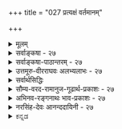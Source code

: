 +++
title = "027 प्रत्यक्षं वर्तमानम्"

+++
<details><summary>मूलम्</summary>

प्रत्यक्षं वर्तमानं प्रथयति यदिहावर्तमानाद्विभक्तं तस्मात्तेनैव सिद्धं क्षणिकमिति न सत्तावदित्यप्रतीतेः ।  
तत्कालासत्त्वमेव ह्यपनयति सतो वर्तमानत्वबोधः कालेऽन्यत्रापि सत्त्वं प्रमितमिति कथं तद्विरोधप्रसङ्गः ॥ २७ ॥
</details>

<details><summary>सर्वाङ्कषा - २७</summary>

> 'स्वस्य स्वाभावेन साकम् एव विरोधः' 

इति भवद्-उक्त-न्यायेनैव  
वस्तूनां क्षणिकत्वसिद्धिरित्याशङ्क्य परिहरति - प्रत्यक्षम् इत्य्-आदिना ।  
प्रत्यक्षं प्रमाणं वर्तमानमात्र-ग्राहीति सर्व-संमतम् ।  
तेन अवर्तमानत्वरूपः विरोधः निराकार्यः,  
वर्तमानत्वावर्तमानत्वयोर् विरोधात् ।  
अ-वर्तमानत्वं नाम भूतत्वम्, भविष्यत्त्वं च ।  
तयोः वर्तमानत्वेन विरोधात्,  
उभयं वर्तमानत्व-ग्रहणेन व्यावर्तितम् ।  
ततश् च तत्-क्षण-मात्र-वर्तित्व-रूपस्य वर्तमानत्वस्य सिद्ध्या  
वस्तूनां क्षणिकत्व-सिद्धिः ।  

**प्रत्यक्षं** = प्रत्यक्ष-प्रमाणं वर्तमानं घटादिकम्,  
अवर्तमानात् **विभक्तं** = भूतात् भविष्यतश्च व्यावृत्तम् एव  
**यत्** = यस्मात् **प्रथयति** = प्रकाशयति,  
तस्माद् एव **तैनैव** = वर्तमानत्व-प्रत्यक्षेणैव  
**क्षणिकं** = घटादिकं पूर्वमपि नासीत्, अनन्तरमपि न भविष्यतीति क्षणिकम्,  
न तु स्थिरम् इति **सिद्धम्** = निश्चितम्। 

अतश्च प्रत्यक्षेणैव क्षणिक-वस्तु-सिद्धिः इति पूर्वपक्षे;  
एतन् निराकरोति "न सदि"ति ।  
तत्र हेतुः - तावदित्यप्रतीतेः  
**इति** = वर्तमान-मात्रम् इति प्रतीतेर् अभावात् । ननूक्तं किल तत्तदभावयोर्विरोधात् वर्तमानत्वं तद्विरुद्धम् अवर्तमानत्वं व्यावर्तयतीति इति चेत्, तत्र हेतुं विवृणोति - तत्कालेत्यादि । **सतः** = वर्तमानकाले विद्यमानस्य **वर्तमानत्वबोधः** = वर्तमानत्वप्रत्यक्षम्, तत्कालासत्त्वमेव हि **अपनयति** = वर्तमानकालासत्त्वमेव हि व्यावर्तयति, न तु भूतकालिकत्वम्, भाविकालिकत्वं वा व्यावर्तयति । 'हि' इति प्रसिद्धौ । सर्वानुभवसिद्धमेतदेवेत्यर्थः । 



[[61]]



अयं भावः - सत्यम्, वर्तमानत्वं तद्विरुद्धम् अवर्तमानत्वं व्यावर्तयतीति । परन्तु अवर्तमानत्वमित्यत्र नञः अन्योन्याभावः अर्थः, उतात्यन्ताभावः । न प्रथमः, स्वस्मिन् स्वभेदस्य विरुद्धत्वेऽपि, अन्यत्रोभयसत्त्वे विरोधाभावात् । घटघटभेदयोः भूतले सत्त्वस्य न हि विरोधः । असामानाधिकरण्यं विरोधः, सामानाधिकरण्यं चाविरोधः । एवञ्च घटघटभेदयोस्सामानाधिकरण्यं वर्तत एव । घटघटवद्भेदयोरेव विरोधः । न तु घटघटभेदयोः । घटभेदवति खलु भूतले घटो वर्तते । भिन्नयोरेव किलाधाराधेयभावः । द्वितीयकल्पे, तत्तदभावयोरेव विरोधः । एवञ्च वर्तमानत्ववर्तमानत्वाभावयोरेव विरोधः, न तु वर्तमानत्वभूतत्वयोः, वर्तमानत्वागामित्वयोर्वा । एकस्यैव वर्तमानत्वं भूतत्वं च कथं भवेत् इति चेत्; कालभेदात्संभवेत् । विरुद्धः कालभेदो वा एकत्र कथं भवेत् इति चेत्; 'स्वस्य स्वाभावकाले' इत्यादिना गतश्लोक एवं दत्तोत्तरमेतत्। तथा च प्रत्यक्षेण न क्षणिकत्वसिद्धिः । तदेतदुच्यते - तावदित्यप्रतीतेः इत्यादिना । **तावदिति** = वर्तमान एवेति **अप्रतीतेः** = वर्तमानत्वग्रहणकाले अग्रहणात् । ननु 'सर्वं वाक्यं सावधारणम्' इति हि न्यायः । 'नीलो घटः' इत्युक्ते हि पीतादिव्यावृत्तिः स्वतः सिद्ध्यत्येव । अतः **'तावत्'** = तावदेव इत्यपि प्रतीयत एवेति चेत्, तत्राह - तत्कालेत्यादि । **सतः** = वर्तमानस्य वस्तुनः **वर्तमानत्वबोधः** = वर्तमानत्वप्रतीतिः न तु शब्दप्रयोगः, तत्कालासत्त्वमेव हि अपनयति । 'घटोऽस्ति' इत्युक्ते, घटस्यास्तित्वम् अथवा सत्त्वम्, अथवा वर्तमानकालसंबन्धः बोध्यते । तेन तद्विरुद्धं वर्तमानकालसंबन्धाभावमात्रं व्यावर्त्यते, तत्तदभावयोरेव विरोधात् । अन्यत्र **कालेऽपि** = अन्यस्मिन् भूते, भविष्यति वा कालेऽपि सत्त्वंम् प्रमितम् **इति** = प्रमाणेन निश्चितमिति हेतोः, तद्विरोधप्रसङ्गः **कथम्** = वर्तमानत्वेन विरोधप्रसक्तिः कथं भवेत्, न कथञ्चिदपि । 'नीलो घटः' इत्युक्ते **'अनीलव्यावृत्तिः'** = नीलविरुद्धपीतादिव्यावृत्तिरेव प्रतीयेत, न तु संख्यापरिमाणाद्यविरुद्धधर्मव्यावृत्तिः । अतः वर्तमानत्वग्रहः न भूतभविष्यद्व्यावृत्तिं साधयेत् ॥ 

भूतकालवर्तित्वं केन गृह्यत इति चेत्; 'सोऽयम्' इति प्रत्यभिज्ञयैव । तस्य प्रामाण्यं विवादग्रस्तमिति चेत्, पूर्वस्मिन् श्लोके दत्तोत्तरमेतत् । आगामिकालवर्तित्वं कथं गृह्येतेति चेत्, अनुमानादिना । गृहक्षेत्रादीनां क्रयविक्रयादिकम् आगामिकालदृष्ट्या हि चलति । तत्सर्वमूहमात्रमिति चेत्, क्षणिकत्वेऽपि विरोधमुपपादयतां शून्यवादिनां किमुत्तरं वक्तव्यम् । वस्तुनः क्षणिकत्वेऽपि प्रवाहतः सत्त्वस्याङ्गीकारात् नानुपपत्तिरिति चेत्, क्षणिकत्वे सिद्धे हि गत्यन्तराभावात् तथा वक्तव्यम् । स्वरसतः स्थिरत्वस्यैव सर्वानुभवसिद्धत्वात्, तत्र विरोधे मानाभावाच न कथञ्चिदपि क्षणिकत्वसिद्धिः ॥ 

ननु आशाजीविनामिदमागामिकालनिरीक्षणादिकम् । विवेकिनस्त्वश्वस्तना एवेति रहस्यं किं न जानासि ? एवं वदतः तव का वा निरीक्षेत्युच्यताम् ॥ 

Te 

गतं न शोचयेत्प्राज्ञः नाप्यागामि निरीक्षयेत् । अश्वस्तनस्तु वेदान्ती कथ्यते हि भवादृशैः ॥ एवं वदन् भवान् किंनु भवेः वद गजस्तनः ? । बकव्रती वा मार्जालव्रती वा त्वम् ऋतं वद । वेदान्तशास्त्रमेतत्तु वैराग्यायोपदिश्यते । लोकायतं चाप्यस्त्येव व्यवहारस्य सिद्धये ॥ २७ ॥
</details>


<details><summary>सर्वाङ्कषा-पाठान्तरम् - २७</summary>

'स्वस्य स्वाभावेन साकमेव विरोधः' इति भवदुक्तन्यायेनैव वस्तूनां क्षणिकत्वसिद्धिरित्याशङ्क्य परिहरति - प्रत्यक्षमित्यादिना । प्रत्यक्षं प्रमाणं वर्तमानमात्रग्राहीति सर्वसंमतम्‌ । तेन अवर्तमानत्वरूपः विरोधः निराकार्यः, वर्तमानत्वावर्तमानत्वयोर्विरोधात्‌ । अवर्तमानत्वं नाम भूतत्वम्‌, भविष्यत्त्वं च । तयोः वर्तमानत्वेन विरोधात्‌, उभयं वर्तमानत्वग्रहणेन व्यावर्तितम्‌ । ततश्च तत्क्षणमात्रवर्तित्वरूपस्य वर्तमानत्वस्य सिद्ध्या वस्तूनां क्षणिकत्वसिद्धिः । प्रत्यक्षं = प्रत्यक्षप्रमाणं वर्तमानं = घटादिकम् अवर्तमानात्‌ विभक्तं = भूतात्‌ भविष्यतश्च व्यावृत्तमेव यत्‌ = यस्मात्‌ प्रथयति = प्रकाशयति, तस्मादेव तैनैव = वर्तमानत्वप्रत्यक्षेणैव क्षणिकं = घटादिकं पूर्वमपि नासीत्‌, अनन्तरमपि न भविष्यतीति क्षणिकम्‌, न तु स्थिरमिति सिद्धम्‌ = निश्चितम्‌ । अतश्च प्रत्यक्षेणैव क्षणिकवस्तुसिद्धिः इति पूर्वपक्षे; एतन्निराकरोति - न सदिति । तत्र हेतुः - तावदित्यप्रतीतेः इति = वर्तमानमात्रमिति प्रतीतेरभावात्‌ । ननूक्तं किल तत्तदभावयोर्विरोधात्‌ वर्तमानत्वं तद्विरुद्धम्‌ अवर्तमानत्वं व्यावर्तयतीति इति चेत्‌, तत्र हेतुं विवृणोति – तत्कालेत्यादि । सतः = वर्तमानकाले विद्यमानस्य वर्तमानत्वबोधः = वर्तमानत्वप्रत्यक्षम्‌, तत्कालासत्त्वमेव हि अपनयति = वर्तमानकालासत्त्वमेव हि व्यावर्तयति, न तु भूतकालिकत्वम्‌, भाविकालिकत्वं वा व्यावर्तयति । 'हि' इति प्रसिद्धौ । सर्वानुभवसिद्धमेतदेवेत्यर्थः ॥   
अयं भावः - सत्यम्‌, वर्तमानत्वं तद्विरुद्धम् अवर्तमानत्वं व्यावर्तयतीति । परन्तु अवर्तमानत्वमित्यत्र नञः अन्योन्याभावः अर्थः, उतात्यन्ताभावः । न प्रथमः, स्वस्मिन्‌ स्वभेदस्य विरुद्धत्वेऽपि, अन्यत्रोभयसत्त्वे विरोधाभावात्‌ । घटघटभेदयोः भूतले सत्त्वस्य न हि विरोधः । असामानाधिकरण्यं विरोधः, सामानाधिकरण्यं चाविरोधः । एवञ्च घटघटभेदयोस्सामानाधिकरण्यं वर्तत एव । घटघटवद्भेदयोरेव विरोधः । न तु घटघटभेदयोः । घटभेदवति खलु भूतले घेटो वर्तते । भिन्नयोरेव किलाधाराधेयभावः । द्वितीयकल्पे, तत्तदभावयोरेव विरोधः । एवञ्च वर्तमानत्ववर्तमानत्वाभावयोरेव विरोधः, न तु वर्तमानत्वभूतत्वयोः, वर्तमानत्वागामित्वयोर्वा । एकस्यैव वर्तमानत्वं भूतत्वं च कथं भवेत्‌ इति चेत्‌; कालभेदात्संभवेत्‌ । विरुद्धः कालभेदो वा एकत्र कथं भवेत्‌ इति चेत्‌; 'स्वस्य स्वाभावकाले' इत्यादिना गतश्लोक एव दत्तोत्तरमेतत्‌ । तथा च प्रत्यक्षेण न क्षणिकत्वसिद्धिः । तदेतदुच्यते - तावदित्यप्रतीतेः इत्यादिना । तावदिति = वर्तमान एवेति अप्रतीतेः = वर्तमानत्वग्रहणकाले अग्रहणात्‌ । ननु 'सर्वं वाक्यं सावधारणम्‌' इति हि न्यायः । 'नीलो घटः' इत्युक्ते हि पीतादिव्यावृत्तिः स्वतः सिद्ध्यत्येव । अतः 'तावत्‌' = तावदेव इत्यपि प्रतीयत एवेति चेत्‌, तत्राह - तत्कालेत्यादि । सतः = वर्तमानस्य वस्तुनः वर्तमानत्वबोधः = वर्तमानत्वप्रतीतिः न तु शब्दप्रयोगः, तत्कालासत्त्वमेव हि अपनयति । 'घटोऽस्ति' इत्युक्ते, घटस्यास्तित्वम्‌ अथवा सत्त्वम्‌, अथवा वर्तमानकालसंबन्धः बोध्यते । तेन तद्विरुद्धं वर्तमानकालसंबन्धाभावमात्रं व्यावर्त्यते, तत्तदभावयोरेव विरोधात्‌ । अन्यत्र कालेऽपि = अन्यस्मिन्‌ भूते, भविष्यति वा कालेऽपि सत्वं प्रमितम्‌ इति = प्रमाणेन निश्चितमिति हेतोः, तद्विरोधप्रसङ्गः कथम्‌ = वर्तमानत्वेन विरोधप्रसक्तिः कथं भवेत्‌, न कथञ्चिदपि । 'नीलो घटः' इत्युक्ते 'अनीलव्यावृत्तिः' = नीलविरुद्धपीतादिव्यावृत्तिेरेव प्रतीयेत, न तु संख्यापरिमाणाद्यविरुद्धधर्मव्यवृत्तिः । अतः वर्तमानत्वग्रहः न भूतभविष्यद्व्यावृक्तिं साधयेत्‌ ॥   
भूतकालवर्तित्वं केन गृह्यत इति चेत्‌; 'सोऽयम्‌' इति प्रत्यभिज्ञयैव । तस्य प्रामाण्यं विवादग्रस्तमिति चेत्‌ पूर्वस्मिन्‌ श्लोके दत्तोत्तरमेतत्‌ । आगामिकालवर्तित्वं कथं गृह्येतेति चेत्‌, अनुमानादिना । गृहक्षेत्रादीनां क्रयविक्रयादिकम्‌ आगामिकालदृष्ट्या हि चलति । तत्सर्वमूहमात्रमिति चेत्‌, क्षणिकत्वेऽपि विरोधमुपपादयतां शून्यवादिनां किमुत्तरं वक्तव्यम्‌ । वस्तुनः क्षणिकत्वेऽपि प्रवाहतः सत्त्वस्याङ्गीकारात्‌ नानुपपत्तिरिति चेत्‌, क्षणिकत्वे सिद्धे हि गत्यन्तराभावात्‌ तथा वक्तव्यम्‌ । स्वरसतः स्थिरत्वस्यैव सर्वानुभवसिद्धत्वात्‌, तत्र विरोधे मानाभावाच्च न कथञ्चिदपि क्षणिकत्वसिद्धिः ॥   
ननु आशाजीविनामिदमागामिकालनिरीक्षणादिकम्‌ । विवेकिनस्त्वश्वस्तना एवेति रहस्यं किं न जानासि? एवं वदतः तव का वा निरीक्षेत्युच्यताम्‌ ॥   
गतं न शोचयेत्प्राज्ञः नाप्यागामि निरीक्षयेत्‌ । अश्वस्तनस्तु वेदान्ती कथ्यते हि भवादृशैः ॥   
एवं वदन्‌ भवान्‌ किंनु भवेः वद गजस्तनः? । बकव्रती वा मार्जालव्रती वा त्वम्‌ ऋतं वद ॥   
वेदान्तशास्त्रमेतत्तु वैराग्यायोपदिश्यते । लोकायतं चाप्यस्त्येव व्यवहारस्य सिद्धये ॥ २७ ॥
</details>


<details><summary>उत्तमूरु-वीरराघवः अलभ्यलाभः - २७</summary>

अनुमानेन क्षणिकत्वे साध्यमाने प्रबलेन प्रत्यभिज्ञाप्रत्यक्षेण तद्बाध उक्तः । प्रत्यक्षेणैव क्षणिकत्वस्य गृह्यमाणत्वात् प्रत्यभिज्ञैव बाध्येति शंकायामाह प्रत्यक्षमित्यादि । ननु द्वयोः प्रत्यक्षयोर्मिथोविरोधे कतरस्य प्राबल्यमिति चेत् - संस्कारोपनीतार्थादिविषयप्रत्यक्षापेक्षया शुद्धप्रत्यक्षस्यैव प्राबल्यम् । प्रत्यक्षमिति कर्तृ । वर्तमानमिति कर्म । यत् - यस्मात्, इदमिति प्रत्यक्षम् इदन्त्वेन - वर्तमानत्वेन पदार्थ गृह्वत् अवर्तमानभिन्नत्वेन दर्शयत्येव; वर्तमानत्वांशाग्रहणेऽपि वर्तमानवस्तुग्रहणमेव प्रत्यक्षेण, अतीतानागतविषयप्रत्यक्षाभावात् । गोदर्शने अगोव्यावृत्तदर्शनवत् वर्तमानदर्शने अवर्तमानव्यावृत्तदर्शनमेव । अवर्तमानमित्यस्य पूर्वमुत्तरञ्चार्थः । पूर्वोत्तरभिन्नत्वञ्च क्षणिकत्वमेवेति । तावदितीति । प्रत्यक्षेण घटघटत्वादिमात्रग्रहणम्, न कालस्य; अतीन्द्रियत्वात् । परंतु, विषयासत्त्वे इन्द्रियसंनिकर्षभावात् प्रत्यक्षं न स्यादिति ऊचितकालसंबन्धस्यानुमानमेयेति तार्किकाः । सर्वत्र प्रत्यक्षे कालस्य प्रकारतया भानं नियतमिति परे । तत्र प्रकृतकालसंबन्धितया ग्रहणेऽपि प्रकृतकालमात्रसंबन्धीति मात्रार्थो न प्रतीयत इत्यर्थः । सतः - वर्तमानस्य वर्तमानत्वं प्रत्यक्षग्राह्यम् । प्रत्यभिज्ञया कालान्तरसत्त्वमपि ग्राह्यम्; तत्र को विरोध इति । अल्पविषयस्येति । आलम्भो हिंसा । तद्विषयकवाक्यमध्ये अग्नीषोमीयं पशुमालभतेति किञ्चित्पशुमात्रविषयकस्य, न हिंस्यात् सर्वाभूतानि इति सर्वप्राणिविषयवाक्यात् प्राबल्यं दृष्टमित्यर्थः । निरस्यति नेति । अत्र किं नाम अल्पविषयकत्वमित्यपि विचार्यम् । घटवद् भूतलमित्यतः घटाभाववद् भूतलमित्यस्याल्पविषयकत्वाभावेऽपि प्राबल्यं दृश्यते । प्रत्यभिज्ञा तत्त्वेदन्त्वोभयविशिष्टवस्तुविषयिणी । अभिज्ञा तु तत्त्वाक्रान्तानाक्रान्तसर्वविषयणीति अभिज्ञाया एवाधिकधर्मिविषयकत्वमित्यपि स्यादिति । हेतुत्वासिद्धेरिति । प्रत्यक्षमिति प्रत्यक्षविषय इत्यर्थः ।  
कारणस्य कार्यपूर्वभाविताया आवश्यकत्वादिति । धीक्षणानुवृत्तौ - धीजननक्षणे संप्रयोगादेरनुवृत्तौ । कालोऽय स्थूलकालः, न तु क्षणरूपः । प्रत्यक्षेण यदि क्षणिकत्वं गृह्येत, अनुमानरूपं प्रमाणमेव नोदियादिति तत्स्वीकार एव न स्यादित्याह पूर्वेति । यः सर्वं क्षणिकं वदति, ग्राह्यं विषयं ग्रहीतारं पुरुषञ्च, तदा पूर्वग्रहीतुरुत्तरग्रहीतुश्च भिन्नत्वात् धूमग्राहिणो वह्निग्राहिणश्च भिन्नत्वात् केन बहुषु स्थलेषु हेतुसाध्ययोर्ग्रहणम् । वह्नेस्तज्जन्यस्य धूमस्य च पूर्वोत्तरक्षणस्थतया कथमेकदोभयोर्ग्रहणम् । वह्निदेशस्य पूर्वक्षणरूपस्य धूमदेशस्योत्तरक्षणरूपस्य च भिन्नतया कथमुभयोः सामानाधिकरण्यम्, नतरां सामानाधिकरण्यनियमरूपा व्याप्तिरिति । व्याप्तिग्रहणसंभवेत्युक्तत्वात् युक्तिपदं तर्कपरं परामर्शपरं वा । अथवा युक्तिर्हेतुरेव । व्याप्तिग्रहणसंभवेत्यस्य व्याप्तिग्रहणाघीनसाधकत्वधर्मशालिनीत्यर्थः ॥ २७ ॥
</details>

<details><summary>सर्वार्थसिद्धिः</summary>

अथ प्रत्यक्षेणैव प्रत्यभिज्ञाप्रत्यक्षस्य विरोधं भावानां क्षणिकत्वसिद्धिं च शङ्कते- प्रत्यक्षमिति ॥ अस्मदादिप्रत्यक्षं तावद्वर्तमानमात्रविषयमिति सर्वसंमतम् । अन्यथा दृश्यमानानां पदार्थानां तत्क्षणापेक्षया पूर्वापरविशेषाणामपि प्रत्य-  
क्षत्वप्रसङ्गात् । तस्मादगृहीतपूर्वापरविशेषं वर्तमानग्राहि प्रत्यक्षमवर्तमानाद्व्यावृत्तमेव स्वविषयं गृह्णाति । एतदेव च क्षणि-  
कत्वं वस्तूनां यदपूर्वोत्तरत्वम् । अतस्संस्कारनिरपेक्षप्रत्यक्षबाधिता प्रत्यभिज्ञा देशान्तरस्थग्राहिशुक्तिरूप्यधीवत् संस्का-  
रोपनीतकालान्तरस्यभेदसंवृत्त्या तस्मिन्निदन्त्वमस्मिन्वा तत्त्वमारोप्य कल्पितैक्यविषयेति । अत्र प्रत्यक्षवृत्तान्तानभिज्ञो-  
क्तिरियमित्यभिप्रायेण प्रतिवक्ति- न सदिति । प्रत्यक्षस्य कालान्तरसंबन्धप्रतिक्षेपकत्वाभावमाह- तावदिति । वर्तमानत्व-  
विधिरेवावर्तमानत्वनिषेधात्मा तावन्मात्रकालवर्तित्वं नियच्छेदित्यत्राह- तत्कालेति । तत्कालसत्त्वविधिर्हि तदानीमसत्तां  
निरुन्ध्यात्, न तु कालान्तरसत्तामित्यर्थः । तथाऽपि इदंकारवता प्रत्यक्षेण कालान्तरसत्त्वस्यानालम्बनात् तत्प्रतिक्षेप  
इति चेत्तत्राह- कालेऽन्यत्रापीति । अयं भावः- यथेदमिति तत्कालसत्ता गृह्यते, तथा तदिदमिति कालद्वयसत्त्वमपि  
प्रत्यक्षेणैव गृहीतम् । एव सति न्यूनाधिकविषयतामात्रमिह प्रत्यक्षयोर्न विरुद्धविषयत्वम् ; अन्यथाऽतिप्रसङ्गादिति ।  
अल्पवि१यस्य प्राबल्यमालम्भविधौ दृष्टमिति चेन्न ; विरोधे सत्येव बलाबलविमर्शात् । इह तु विरोध एव न समस्ति ।  
अपि च प्रत्यक्षं किं वर्तमानत्वेन स्वविषयं गृह्णाति, उत वस्तुवृत्त्या वर्तमानम् ? नाद्यः ; त्वन्मते प्रत्यक्षतयाऽभिमतस्य  
निर्विकल्पकस्य वि[कल्प]शिषबोधनाशक्तेः, सविकल्पकस्य तु प्रत्यक्षत्वानभ्युपगमात् । न द्वितीयः, इन्द्रियसंयुक्त- क्षणस्य तज्जन्यज्ञानकालेऽतीतत्वात्, तदुत्तरक्षणस्य स्वपूर्वक्षणेन्द्रियसंप्रयोगायोगेन तज्जन्यधीविषयत्वासंभवात् ; तदातनाक्षिसंप्रयोगस्य तु तात्कालिकबुद्धिहेतुत्वासिद्धेः । अतस्ते कथं प्रत्यक्षं वर्तमानग्राहि ? अस्मन्मते त्विन्द्रिय संप्रयोगस्य तद्विशिष्टवस्तुनस्तदुपहितकालांशस्य च स्थायित्वेन धीक्षणानुवृत्तौ तद्विपयतया प्रत्यक्षोदयात् । संप्रयोगानन्तरक्षणे धीरपि निर्वर्त्यते । अतो नासंप्रयुक्तं नास्थिरं नावर्तमानं वा प्रत्यक्षमिति ।  
पूर्वापरबहुव्यक्तिव्याप्तिग्रहणसंभवा । न काचिदपि युक्तिः स्यात् सर्वक्षणिकवादिनः ॥ २७ ॥
</details>


<details><summary>सौम्य-वरद-रामानुज-गूढार्थ-प्रकाशः - २७</summary>

आलम्भविधाविति । अधिकविषयात् ''न हिंस्यात्” इति सामान्यविघेरपि ''पशून् आलभेत'' इति अपवादविधेः स्वल्पविषयस्य प्राबल्यं दृष्टमिति भावः । यद्वा, ''पशुमालभेत'' इत्यत्रानेकविषयपशुशब्दापेक्षया 'छागस्य वपायाः' इत्यत्र स्वल्पविषस्य छागशब्दस्य प्राबल्यं दृष्टमिति भावः । अस्मिन्नर्थे ‘आलम्भविधौ’ इत्यस्य आलम्भविधिस्थल इत्यर्थो बोद्धव्यः । नेति । अल्पविषयस्य प्राबल्यं सर्वत्र नास्तीत्यर्थः । संयुक्तक्षणस्य - संयुक्तवस्तुन इत्यर्थः । ननु भवन्मतेऽपि प्रत्यक्षस्येन्द्रियसंयुक्तार्थविषयत्वं इन्द्रियसंयुक्तविषयजन्यत्वं वर्तमानविषयत्वं च न संभवति; तथाहि - प्रतिक्षणं निमेषोन्मेषादिवशात् इन्द्रियसंप्रयोगा(णां?)भिन्नत्वात् तत्तत्संप्रयोगविशिष्टस्यापि विषयस्यान्यान्यत्वं वक्तव्यम् - विशेषणभेदेन विशिष्टभेदात् । एवं ज्ञानक्षणविशिष्टात् पूर्वक्षणविशिष्टमन्यदिति वक्तव्यम् । तथा च पूर्वक्षणविशिष्टः पूर्वसंप्रयोगविशिष्टश्च यो ज्ञानविषयो ज्ञानजनकश्च सोऽतीतः, यश्च ज्ञानकालीनो वर्तमानः, सोऽजनकः अविषयश्चेत्यत्राह - अस्मन्मते तु इति । अत्रायं भावः । प्रतिक्षणं निमेषादिना भाव्यमित्यनियमात् चिरकालस्थायीन्द्रियरसंप्रयोगसंभवात् विषयस्य च..... यामाद्युपाध्यवच्छिन्नकालसंबन्धसद्भावात् प्रतिक्षणं निमेषादिवशात् भिन्नभिन्नेन्द्रियसंयोगजन-  
नेऽपि इन्द्रियसंप्रयोगाणां क्षणानां च सूक्ष्मत्वेन तत्तद्विशिष्टार्थस्य प्रत्यक्षेणानवगाहनात् विशेषणभेदेन विशेष्यभेदाभावाच्च इन्द्रियसंप्रयोगस्यार्थस्य च प्रत्येकजनकत्वेन इन्द्रियसंप्रयुक्तार्थस्य जनकत्वे मानाभावाच्च प्रत्यक्षस्य इन्द्रियसन्निकृष्टार्थविषयत्वं अर्थजत्वं वर्तमानविषयत्वं च संभवत्येव । ननु यस्यार्थस्य ज्ञानात् पूर्वं सत्त्वम्, ज्ञानकाले च विनाशः, तस्मिन् विषये ज्ञानस्य कथं वर्तमानविषयत्वमिति चेन्न - इन्द्रियसंप्रयोगसमये पुरोदेशनद्गतानां बहूनामिन्द्रियसंनिकर्षसंभवेन अनेकगोचरमेव ज्ञानमुत्पद्यते, न तु विनश्यदवस्थैकमात्रगोचरम् । तथा च ज्ञानविषयाणां देशादीनां सर्वेषां ज्ञानकाले विशेषासंभवात् प्रत्यक्षस्य वर्तमानविषयत्वं संभवत्येवेति । धीक्षणानुवृत्तौ - धीकालानुवृत्तौ इत्यर्थः । पूर्वापरेति । युक्तिः हेतुज्ञानम्, तर्को वा । सर्वस्यापि क्षणिकत्वोक्तेः । व्याप्तेर्व्याप्तित्वस्य हेतोर्हेतुतावच्छेदकस्य साध्यस्य साध्यतावच्छेदकस्य ज्ञातुश्च पूर्वापरकालानुगतस्य एकस्यानङ्गीकारात् पूर्वापरबहुव्यक्तिग्रहणपूर्वकव्याप्तिज्ञानपूर्विका युक्तिः काचिदपि न संभवतीति भावः । ननु युगपदुत्पन्नविनष्टे एकक्षणमात्रवर्तिनि सहचरितैः(ते?)बुद्बुदद्वये तदुत्पत्तिसमकलीनस्य । साहचर्यविशिष्टतदुभयसमूहालंवनरूपस्य (१) ज्ञातुः व्यभिचारशङ्काविरहात् पूर्वापरकालानुगतैकवस्तुग्रहणमनपेक्ष्य व्याप्तिज्ञानसंभवमाशङ्क्याह - न काचिदपीति । तत्रापि बुद्बुदोत्पत्तिः, अनन्तरमिन्द्रियसन्निर्षं, अनन्तरं बुद्बुदद्वयसाहचर्यरूपसंबन्धज्ञानम्, अनन्तरं नियतसाहचर्यरूपव्याप्तिज्ञानमिति बहुक्षणविलम्बसंभवात् पूर्वापरकालानुगतैकवस्तुत्वाभावे तत्र व्याप्तिज्ञान न संभवतीति  
भावः ॥ २७ ॥
</details>


<details><summary>अभिनव-रङ्गनाथः भाव-प्रकाशः - २७</summary>

'प्रमातृप्रमेययोः क्षणिकत्वं वदद्भिर्व्याप्त्यवधारणतत्स्मरणपूर्वकानुमानाभ्युपगमोऽपि दुश्शकः' इति भाष्यसूक्तिमाकलय्याह -  
पूर्वापरबहुव्यक्तीत्यादि । यद्यपि न्यायबिन्दौ धर्मकीर्तिना - 'अनुमानं द्विधा स्वार्थं परार्थं च । तत्र स्वार्थं त्रिरूपाल्लिङ्गाद्यदनुमेये ज्ञानं तदनुमानम् । (७ परिच्छेदे) । त्रिरूपलिङ्गाख्यानं परार्थानुमानं । कारणे कार्योपचारात् । तद्द्विविधं प्रयोगभेदात् । साधर्म्यवत् वैधर्म्यवच्चेति नानयोरर्थतः कश्चिद्भेदः प्रयोगभेदात् । तथा स्वभावहेतोः प्रयोगः यत्सत् तत्सर्वमनित्यं यथा घटादिरिति । कार्यहेतोरपि प्रयोगः यत्र धूमस्तत्राग्निः यथा महानसादौ अस्ति चेह धूमः इति । वैधर्म्यवतः प्रयोगो यत्सदुपलब्धिलक्षणप्राप्तं तदुपलभ्यत एव यथा नीलादिविशेषः न चैवमिहोपलब्धिलक्षणप्राप्तस्य सत उपलब्धिर्घटस्येति । अनुपलब्धिप्रयोगः असत्यनित्यत्वे नास्ति सत्त्वमुत्पत्तिमत्त्वं वा असंश्च शब्द उत्पत्तिमान् कृतको वेति । स्वभावहेतुप्रयोगः असत्यग्नौ न भवत्येव धूमोऽत्र चास्तीति । कार्यहेतोः प्रयोगः साधर्म्येणापि हि प्रयोगोऽर्थाद्वैधर्म्यगतिरिति; असति तस्मिन् साध्येन हेतोरन्वयाभावात् । तथा वैधर्म्येणाप्यन्वयगतिः; असति तस्मिन् साध्याभावे हेत्वभावस्यासिद्धेः । न हि स्वभावप्रतिबन्धेऽसत्येकस्य निवृत्तावपरस्य नियमेन निवृत्तिः । स च द्विप्रकारः सर्वस्य तादात्म्यलक्षणः तदुत्पत्तिश्चेत्युक्तं । तेन हि निवृत्तिं कथयता प्रतिबन्धो दर्शनीयः । तस्मात् निवृत्तिवचनमाक्षिप्तप्रतिबन्धोपदर्शनमेव भवति । यच्च प्रतिबन्धोपदर्शनं तदेवान्वयवचनमित्येकेनापि वाक्येनान्वयमुखेन व्यतिरेकमुखेन वा प्रयुक्तेन सपक्षासपक्षयोः लिङ्गस्य सदसत्त्वख्यापनं कृतं भवतीति नावश्यवाक्यद्वयप्रयोगः' इत्यन्तग्रन्थे अन्वयप्रयोगे व्यतिरेकावगतिरिति प्रतिपादितं; तथाऽपि अक्षणिकस्याप्रामाणिकत्वे -  
तद्रूपस्यैव चार्थस्य क्षणिकत्वं प्रसाध्यते ।  
व्याप्तिस्सर्वोपसंहारा तस्मिन्नेवाभिधीयते ॥  
इति तत्वसंग्रहोक्तदिशा यत्सत्तत् क्षणिकमिति पक्षसपक्षविभागमकृत्वा सर्वोपसंहारेण व्याप्तिग्रहणं न संभवति देशकालान्तराननुगमात्; यथोक्तं कुमारिलेन -  
न चान्वयविनिर्मुक्ता प्रवृत्तिर्लिङ्गशब्दयोः ।  
इति । न च क्षणग्रहणे संतानग्रहणवत् रूपमात्रग्रहणे घटनिश्चयवच्च अतद्रूपपरावृत्तयोस्साध्यसाधनयोः प्रत्यक्षाध्यवसेयतया व्याप्तिग्रहोपपत्तिरिति रत्नकीर्त्युक्तं युक्तं; क्षणसंतानयोरूपघटयोश्चैकज्ञानीयैकजातीयविषयत्वमेवेत्यध्यवसेयत्वाख्यविलक्षणविषयताङ्गीकार-स्यायुक्तत्वात् माध्यमिकैरप्यनुभवविरोधेन दूषितत्वाच्चेति बुद्धिसरे विवेचयिष्यमाणत्वात् । नापि व्यापकानुपलम्भात्मना विपर्यये बाधकप्रमाणेन व्याप्तिग्रहस्संभवति; यस्य क्रमाक्रभिकार्यविषयत्वं नास्ति न तच्छक्तं यथा शशविषाणं नास्ति नित्याभिमतस्य भावस्य क्रमाक्रमिकार्यविषयत्वमिति व्यापकानुपलम्भस्य अक्षणिकाज्ञानेऽसंभवात् । 'न ह्यस्माभिः स्वातन्त्र्येण प्रमाणतया व्यतिरेकसाधिन्या अस्या व्यापकानुपलब्धेः प्रयोगःक्रियते! किं तर्हि; प्रसङ्गापादनं परं प्रति क्रियते' इति तत्वसंग्रहपञ्चिकोक्तं तु न युक्तं; एतत्पक्षस्य क्षणभङ्गसिद्धौ 'न तावदयं प्रसङ्गो हेतुः साध्यधर्मिणि प्रमाणसिद्धत्वात् पराभ्युपगमसिद्धत्वाभावात् विपर्ययपर्यवसानाभावच्च' इति रत्नकीर्तिनैव दूषितत्वात् । ननु क्षणभङ्गसिद्धौ रत्नकीर्तिना - 'इह वस्तुन्यपि धर्मिधर्मव्यवहारो दृष्टो यथा गवि गोत्वं पटे शुक्लत्वं तुरगे गमनमित्यादि । अवस्तुन्यपि धर्मिधर्मव्यवहारो दृष्टो यथा शशविषाणे तीक्ष्णत्वाभावो वन्ध्यापुत्रे वक्रत्वाभावो गगनारविन्दे गन्धाभाव इत्यादि । तत्रावस्तुनि धर्मित्वं नास्तीति किं वस्तुधर्मेण धर्मित्वं नास्ति आहो स्विदवस्तुधर्मेणापि? प्रथमपक्षे सिद्धसाधनं । द्वितीयपक्षे तु स्ववचनविरोधः । यदाहुर्गुरवः -  
धर्मस्य कस्यचिदव(२०)स्तुनि मानसिद्धा  
बाधा विधिव्यवहृतिः किमिहास्ति नो वा ।  
क्वाप्यस्ति चेत्; कथमियन्ति न दूषणानि?  
नास्त्येव चेत् स्ववचनप्रतिरोधसिद्धिः ॥'  
इत्यारभ्य अक्षणिकस्याभावे सन्देहे वाऽवस्तुधर्मेण धर्मित्वमव्याहतनित्युक्तं । एवं 'वस्तुनस्तु प्रत्यक्षानुमानाभ्यामेव सिद्धिः । तयोरभावे नियमेनाश्रयासिद्धिरिति युक्तम् । असत्तासाधने त्ववस्तुधर्मो हेतुरवस्तुनि विकल्पमात्रसिद्धे धर्मिणि नाश्रयासिद्धिदोषेण दूषयितुं शक्यः । तथाऽक्षणिकस्य क्रमयौगपद्याभ्यामर्थक्रियाविरोधस्सिध्यत्येव । तथा विकल्पादेवाक्षणिको विरोधी सिद्धः । विकल्पोल्लिखितश्चास्य स्वभावो नापर इत्यपि व्यवहर्तव्यं । अन्यथा तदनुवादेन क्रमाक्रमादिरहितत्वादिनिषेधादिकमयुक्तं तत्स्वरूपस्यानुल्लेखादित्यक्षणिकशशविषाणादि-शब्दानुच्चारणप्रसङ्गः । अस्ति च; अतो यथा प्रमाणाभावेऽपि विकल्पसत्त्वस्य वन्ध्यासुतादेस्सौन्दर्यादिनिषेधोऽनुरूपः; तथा विकल्पोपनीतस्यैवाक्षणिकस्वरूपस्य तत्प्रत्यनीकाकारेण सह विरोधव्यवस्थायां कीदृशो दोषस्स्यात्? यदि चाक्षणिकानुभवाभावाद्विरोधप्रतिषेधः तर्हि वन्ध्यापुत्राद्यननुभवादेव सौन्दर्यादिनिषेधोऽपि मा भूत् । नन्वेवं विरोधस्यापारमार्थिकत्वं; तद्द्वारेण क्षणभङ्गसिद्धिरप्यपारमार्थिकी स्यादिति चेत्; न हि विरोधो नाम वस्त्वन्तरं किञ्चित् उभयकोटिदत्तपादं संबद्धाभिधानमिष्यतेऽस्माभिरुपपद्यते वा! येनैकसंबन्धिनो वस्तुत्वाभावेऽपारमार्थिकस्स्यात् । यथा त्विष्यते तथा पारमार्थिक एव । विरुद्धाभिमतयोरन्योन्यस्वरूपपरिहारमात्रं विरोधार्थः । तच्च भावाभावयोः पारमार्थिकमेव । न भावोऽभावरूपमाविशति । नाप्यभावो भावरूपं प्रविशतीति योऽयमनयोरसङ्करानियमः स एव पारमार्थिको विरोधः । कालान्तरैकरूपतया हि नित्यत्वम्! । क्रमाक्रमौ क्षणद्वयोऽपि भिन्नरूपतया । ततो नित्यत्वक्रमाक्रभिकार्यकारकत्वयोर्भावाभाववद्विरोधोऽस्यैव । ननु नित्यत्वं क्रमयौगपद्यवत्त्वं च विरुद्धौ विधूय नापरो विरोधो नाम; कस्य वास्तवत्वम्? इति चेत्; न; न हि धर्मान्तरस्य संभवेन विरोधस्य पारमार्थिकत्वं ब्रूमः! किंतु विरुद्धयोर्धर्मयोस्सद्भावे । अन्यथा विरोधनामधर्मान्तरसंभवेऽपि यदिन विरुद्धौ धर्मौ क्व पारमार्थिकविरोधसद्भावः? विरुद्धौ च धर्मौ; तावतैव तात्विको विरोधव्यवहारः । किमपरेण प्रतिज्ञामात्रसिद्धेन विरोधनाम्ना वस्त्वन्तरेण?' इति च । इत्थं च न कोऽपि दोष इति चेत्; उच्यते - वन्ध्यापुत्रादौ सौन्दर्यनिषेधो माभूदिति त्विष्टमेव । शशविषाणादिशब्दोच्चारणोपपत्तिः बुद्धिसरे (२५) वक्ष्यते ॥ अवस्तुविषये प्रसङ्गे न व्यवहारः । अधि च -  
वस्तुत्वं यत्र तत्रास्ति विधिबाधाव्यवस्थितिः ।  
इति व्याप्त्या नयाभिज्ञाः प्रत्यूचुस्त्वद्गुरोर्गिरम् ॥  
किंच -  
अङ्गीकरोषि यदवस्तु विकल्पसिद्धं बाधाविधिव्यवहृतिं च विरुद्धधर्मौ ।  
तद्वद्विरोधमपि तद्भवतो विरोधासत्यत्वतः कुत इयं क्षणिकत्वसिद्धिः? ॥  
तथा हि विरुद्धधर्मव्यतिरेकेण विरोधधर्मोऽस्ति न वा? आद्ये तस्य पारमार्थ्याङ्गीकारे अवस्तुनो वस्तुधर्मेण धर्मित्वं नास्तीति त्वत्सिद्धान्तविरोधः । वस्त्ववस्तुनोस्संबन्धानुपपत्तिश्च बुद्धिसरे विवेचयिष्यते । अपारमार्थ्ये क्षणिकत्वस्य कथं परमार्थता? द्वितीये विरुद्धधर्मयोः परमार्थत्वे सिद्धान्तविशेषः । तयोरपारमार्थ्ये तद्व्यतिरेकेणाविद्यमानो विरोधः परमार्थ इति भाषणं चक्षुषी निमील्य गुरूक्तिश्रद्धामात्रेणैवेति । अपि च न्यायबिन्दौ धर्मकीर्तिना 'त्रीण्येव लिङ्गानि अनुपलब्धिः स्वभावकार्ये चेति । अत्र द्वे वस्तुसाधने एकः प्रतिषेधहेतुः' इति अनुपलब्धिसामान्यस्य प्रतिषेधहेतुत्वाभिधानपूर्वकं एकादशविधानुपलब्ध्यन्तर्गतव्यापकानुपलब्धेः 'व्यापकानुपलब्धिर्यथा नात्र शिंशपा वृक्षाभावादिति' इति प्रतिषेधोदाहरणमुक्तं । एवं च 'व्यापकानुपलम्भात्मना विपर्ययबाधकप्रमाणेन व्याप्तेस्सावनात्' इत्युपक्रम्य 'ननु व्यापकानुपलब्धिरिति यद्यनुपलब्धिमात्रं तदा न तस्य साध्यबुद्धिजनकत्वं अवस्तुत्वात् । नचान्योपलब्धिर्व्यापकानुपब्धिरभिधातुं शक्या! भूतलादिवत् अन्यस्य कस्यचिदनुपलब्धेरिति चेत्; तदसङ्गतं; धर्म्युपलब्धेरेवान्यत्राप्यनुपलब्धितया व्यवस्थापनात् । यथा नेह शिंशपा वृक्षाभावादित्यत्र वृक्षापेक्षया केवलप्रदेशस्य धर्मिण उपलब्धिर्दृश्यानपलब्धिः । शिंशपापेक्षया च केवलप्रदेशस्य धर्मिण उपलब्धिरेव शिंशपाभावोपलब्धिरिति स्वभावहेतुपर्यवसायिव्यापारो व्यापकानुपलम्भः । तथाहि नित्यस्य धर्मिणो विकल्पबुद्ध्यवसितस्य क्रमिकारित्वाक्रमिकारित्वापेक्षया केवलग्रहणमेव क्रमिकारित्वाक्रमिकारित्वानुपलम्भः अर्थक्रियापेक्षया च । केवलप्रतीति - रेवार्थक्रियावियोगप्रतीतिरिति व्यापकानुपलम्भान्तरादस्य न कश्चिद्विशेषः' इति रत्नकीर्तिना व्यापकानुपलब्धेः स्वभावहेतुपर्यवसायित्वाभिधानक्लेशोऽनुचितः । स्वभावहेतुना यत्सत् तत् क्षणिकमिति व्याप्तिसिद्धौ व्यापकानुपलम्भप्रमाणसामञ्जस्यार्थं विफलबहुतरपरिक्लेशस्यानुचितत्वात् । व्यतिरेकस्य प्रमाणसिद्धता यत्र तत्रैव व्यतिरेकेणान्वयगतेस्संभवदुक्तिकत्वात् । एतत्तात्पर्येणैव तत्वसंग्रहकृताऽस्य प्रसङ्गहेतुत्वाभिधानं । न च तदपि संभवति! भवदुक्तदोषादेव । उक्तदिशा असपक्षेऽसत्त्वानिश्चयासंभवेन हेतोस्त्रिरूपत्वासंभवाच्च । अत एव केवलान्वयिनीदं रूपं त्यज्यते नैयायिकैः । स्वभावहेतोरसंभवश्च न्यायपरिशुद्धावुक्तः । 'कथं च तादात्म्ये लिङ्गलिङ्गिभावः? तथात्वेन वा भेदे कथं तत् । यदि च शिंशपात्ववृक्षत्वयोरक्यै; सर्वोऽपि वृक्षश्शिंशपैव स्यात् न वा कश्चित्' इति । अयं चार्थोऽग्रे स्थापयिष्यते । अतो व्याप्तिग्रहणोपपादनप्रयासः गुरूक्तिश्रद्धामात्रनिबन्धन एवेति । एतत्तात्पर्येण \*न काचिदपि युक्तिस्स्यादित्युक्तम् ॥ २७ ॥
</details>


<details><summary>नरसिंह-देवः आनन्ददायिनी - २७</summary>

पूर्वसंगतिमभिप्रेत्याह - अथेति । प्रत्यभिज्ञाप्रत्यक्षविरोधं - प्रत्यभिज्ञा(या)बाधमित्यर्थः । पूर्वापरेति - तत्क्षणापेक्षया पूर्वापरकालिकरूपादि(कत्वादिरूप)विशेषाणामित्यर्थः । अवर्तमानाद्व्यावृत्तं - वर्तमानाभिन्नं । एतदेव चेति - एतत्क्षणकालवर्तिनः पूर्वापरक्षणवर्तिभिन्नत्वे तत्क्षणमात्रावृत्तित्वमि(त्तित्ववे)त्यर्थः । अपूर्वोत्तरत्वं - पूर्वोत्तरकालावर्तित्वं तत्क्षणमात्रवृत्तित्वमिति यावत् । संस्कारनिरपेक्षेति - संस्कारसापेक्षप्रत्यभिज्ञातो बलवदिदन्त्वमात्रग्राहि प्रत्यक्षमित्यर्थः । ननु भिन्नत्वे पूर्वापरयोः कथं वर्तमानाद्भेदधीरित्यत्राह - देशान्तरस्थेति । यथ देशान्तरस्थस्मृत्युपनीतरूपतद्भे(रजतभे)दसंवृत्या शुक्तौ तदैक्यधीः तथेदंवस्तुनि तस्मिन् वा स्मृत्युपनीते भेदज्ञानप्रतिबन्धकदोषेणाभेदधीरित्यर्थः । प्रत्यक्षवृत्तान्तानभिज्ञतां दर्शयतीत्याह - प्रत्यक्षेति । अवर्तमानत्वनिषेधात्मा -कालान्तरसत्त्वनिषेधात्मा । तत्कालेति - वर्तमानकालसंबन्धो न कालान्तरसंबन्धाभाव इति भावः । तथा च सोऽपि तत्काले असंबन्धं निरुन्ध्यात् न तु तस्य कालान्तरसंबन्धमन्यकाले निरून्ध्यादित्यर्थः । तथाऽपीति - साधकाभावादिति भावः । ननु प्रत्यभिज्ञायाः प्रामाण्यसंदेहात् अन्यस्य च साधकस्याभावात् कथं प्रमितत्वमित्यत्राह - अयं भाव इति । इदमिति वर्तमानत्वात्प्रत्यक्षत्वबाधात् प्रत्यभिज्ञाया अप्रामाण्यं वाच्यं । तत्रेदमिति प्रत्यक्षस्य विरोधिविषयत्वाद्बाधकत्वं उत न्यूनविषयत्वाद्वा? इति विकल्पमभिप्रेत्य आद्ये आह - यथेदमिति । द्वितीय आह - अन्यथेति । विरोधिविषयत्वाभावेऽपि न्यूनाधिकविषयतामात्रेण वाध्यबाधकभावे घटप्रत्यक्षात् घटपटसमूहालम्बनबाधप्रसङ्गादित्यर्थः । विरोधे सत्येवेति - यद्यपि न हिंस्यादग्नीषोमीयवाक्ययोर्वैयर्थ्यपरिहारायान्यतरसंकोचे (कोचरूपबाधे) कर्तव्ये सामान्यस्य(अधिकविषयस्य) संकोचो युक्तः । उभयसाफल्यसिद्धेः रजतभ्रमस्य न्यूनविषयस्याप्यधिकविषयशुक्तित्वनीलपृष्ठत्वरजतत्वाभावाद्यनेकविषयेणापि बाधदर्शनात् बाध्यबाधकभावे न न्यूनाधिकविषयत्वादि प्रयोजकं; तथाऽपि तदभ्युपगम्यैतदु(प्रौढवादेनो) क्तमिति द्रष्टव्यं । किञ्च वर्तमानविषयकतया क्षणिकत्वप्रत्यभिज्ञाबाधश्च त्वन्मतानुसारेण? उत अस्मन्मतानुसारेण इति विकल्पाभिप्रायेणाह - अपि चेति । यद्वा वर्तमानज्ञानस्य (भूतादिविषय) प्रत्यभिज्ञाबाधकत्वं वर्तमानत्वरूपविरुद्ध्यर्मविषयत्वेन उत स्वरूपविषयत्वेन? इति विकल्प्य दूषयति - अपि चेति । अग्रेऽपि किं निर्विकल्पकं सविकल्पकं वा? इति विकल्पमभिप्रेत्य आद्यं दूषयति - त्वन्मते इति । प्रत्यक्षतयाऽभिमतस्य - प्रमाणतयाऽभिमतस्य । द्वितीयं दूषयति - सविकल्पकस्येति । तथा च अप्रमाणत्वान्न तेन प्रत्यभिज्ञाबाध इत्यर्थः । यद्यपि प्रत्यभिज्ञा प्रमाणं तन्मते; तथाऽपि विनिगमकाभावात् प्रत्यक्षतः क्षणिकत्वसिद्धिवत् स्थायित्वमपि सिध्यतीति भावः । वर्तमानविषयत्वमिन्द्रियसंप्रयुक्तक्षणविषयतया उत तदुत्तरक्षण-विषयतया? इति विकल्पमभिप्रेत्य आद्यं दूषयति - इन्द्रियसंप्रयुक्तेति । क्षणिकवादिनो ज्ञानोत्पत्तिकाले तस्याभावादिति भावः । द्वितीयं दूषयति - तदुत्तरक्षणस्येति । प्रत्यक्षस्य सन्निकृष्टार्थगोचरत्वादिति भावः । तदात(नीन्त)नेति - पौर्वापर्याभावादिति भावः । आद्यद्वितीये आह - अस्मन्मते त्विति । पूर्वापरेति - पौर्वकालिकीनामापरकालिकीनां व्यक्तीनां क्षणिकवादिमते ग्राहकः कर्ता नैकोऽस्ति । तस्मात्तद्ग्रहापेक्षो व्याप्तिग्रहः तन्मूलश्च तर्कोऽनुमानं च न सम्भवतीत्यर्थः ॥ २७ ॥
</details>

<details><summary>ಕನ್ನಡ</summary>

प्रत्यक्षप्रमाणदिन्दले क्षणिकत्ववन्नु साधिसुव मत्तॊन्दु वादवन्नु प्रतिपादिसि निराकरिसुत्तारॆ प्रत्यक्षं वर्तमान अवर्तमानात् विभक्तं यत् इह प्रथमयति, तस्मात् तेनैव कणिकं सिद्धं -प्रत्यक्षवे वर्तमानकालद वस्तुवन्नु वर्तमानक्किन्तलू भिन्नवाद कालगळिन्द बेर्पडिसि नमगॆ प्रकटिसुत्तदॆ. आ कारणदिन्द आ प्रत्यक्ष 

दिन्दले ऎल्लवू क्षणिकवॆन्दु सिद्धवागुत्तदॆ. 

नावु ऒन्दु हसुवन्नु नोडिदाग आ हसु-उळिद ऎल्ला प्राणिगळिगिन्तलू विलक्षणवागिये गृहीतवागुत्तदॆ ऎम्बुदु सर्वानुभव सिद्ध. कण्णु नीलिबण्णवन्नु ग्रहिसुवाग रक्त मुन्ताद बण्णगळन्नु अदु निवृत्तिगॊळिसुत्तदॆ. हीगॆ ऒन्दु वस्तुवन्नु नोडुवाग आ समयदल्लि अदर इरुविकॆयु नमगॆ प्रत्यक्षदिन्दले गॊत्तागुत्तदॆ. इदरिन्द वर्तमान कालवन्नु प्रत्यक्षवे ग्रहिसुत्तदॆ ऎन्दागुत्तदॆ. वर्तमान कालवन्नु ग्रहिसुवाग अदक्किन्तलू भिन्न कालवन्नु अदु निवृत्तिगॊळिसले बेकु. वर्त मानकालद अनुभव वर्तमानक्किन्तलू भिन्न कालवाद भूत मत्तु भविष्यत् कालवन्नु निवृत्तिगॊळिसिये तीरबेकु. आद्दरिन्द कण्णिनिन्द वस्तुवन्नु ग्रहिसुवागले पूर्वापर कालसम्बन्धवन्नु तप्पिसि, नोडुव कालदल्लि मात्र वस्तुविन सत्तॆयु निश्चितवागुत्तदॆ. वस्तुविगॆ पूर्वापर कालसम्बन्ध तप्पिदर क्षणिकत्वसिद्ध. 

उत्तर-तानदिति अप्रतीतेः इति न सत्ऎम्बुदू, कण्णिनिन्द ऒन्दु वस्तुवन्नु नोडुवाग अवर वर्तमानकाल तोरिदरू ईग मात्रवे अदु इदॆ ऎन्दु तोरदे इरुवुदरिन्द समीचीनवल्ल. नीलिश्लोक 28] 



37 

तत्कालासत्यमेव हैपनयति सतो वर्तमानत्वबोधः 

कालेऽन्यापि सत्यं प्रमितमिति कथं तद्वि रोधप्रसङ्ग 3 ॥ 

- 28- 

[अहेतुक विनाशवाद निरसनॆ] 

 ः 

उत्पन्नानां विनाशे ध्रुवभवित्सतया हेतृपेक्षाविहीने 

जन्मवोपरोधात् क्षणिकमिह जगत्सर्वमित्य सारं 1 ऎन्दाग तनगिन्तलू बेरॆ बण्णवन्नु निवृत्तिगॊळिसुवन्तॆ, वर्तमान ऎन्दाग उळिद भूत भविष्यत्तिन निवृत्ति अनिवार्यवल्लवॆ ? ऎन्दरॆ सतः वर्त मानत्वबोधः तत्कालासत्त्वमेव हि अपनयति ऎदुरिनल्लिरुव 

वस्तुविन वर्तमान कालद अनुभव आ समयदल्लि अदर इल्लदिरुविकॆयन्नु मात्र निवृत्तिगॊळिसुत्तदॆ. अन्यत्रापि काले सत्यं प्रमितं इति कथं तद्विरोधप्रसङ्गः-बेरॆ समयदल्लि अदर इरुविकॆयु प्रमाणदिन्द निश्चितवागिरुवुदरिन्द हेगॆ आ कालगळ विरोधवन्नु प्रति पादिसलु साध्य ? 

* नीलि ” ऎन्दाग आ पद बेरॆ बण्णवाद कॆम्पन्नु निवृत्तिगॊळिसु इदॆये हॊरतु परिमाणवन्ने आगलि, सङ्ख्यादिगळन्ने आगलि निवृत्ति गॊळिसुवुदिल्ल. आद्दरिन्द ऒन्दु आकार * बेरॆ आकारवॆल्लवन्नु निवृत्ति गॊळिसुवुदिल्ल, विरुद्धवाद आकारवन्नु मात्र निवृत्तिगॊळिसुत्तदॆ' ऎम्बुदे नियम. इदरन्तॆ प्रत्यक्ष, वर्तमान कालवन्नु ग्रहिसुवाग अदक्कॆ विरुद्ध वादद्दन्नु अदु निवृत्तिगॊळिसुवुदे हॊरतु ऎल्लवन्नल्ल. भूत मत्तु भविष्यत्तु इदक्कॆ विरुद्धवल्ल. अवर्तमानत्ववे वर्तमानत्वक्कॆ विरुद्द. आद्दरिन्द प्रत्यक्ष, भूत भविष्यत्तन्नु निवृत्तिगॊळिसुवन्तिल्ल. आद कारण 

प्रत्यक्षदिन्दले क्षणिकत्व सिद्धिसुत्तदॆ ऎम्बुदु समर्थनीयवल्ल ॥ २७ । 

</details>
